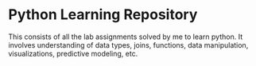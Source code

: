 # Python Learning Repository

This consists of all the lab assignments solved by me to learn python. It involves understanding of data types, joins, functions, data manipulation, visualizations, predictive modeling, etc.